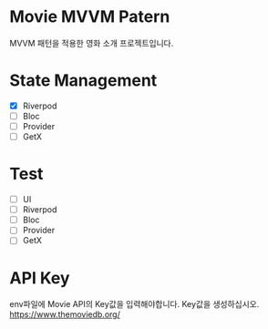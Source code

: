 # Movie MVVM Patern

MVVM 패턴을 적용한 영화 소개 프로젝트입니다.

# State Management

- [x] Riverpod
- [ ] Bloc
- [ ] Provider
- [ ] GetX

# Test

- [ ] UI
- [ ] Riverpod
- [ ] Bloc
- [ ] Provider
- [ ] GetX

# API Key

env파일에 Movie API의 Key값을 입력해야합니다.
Key값을 생성하십시오.
https://www.themoviedb.org/
